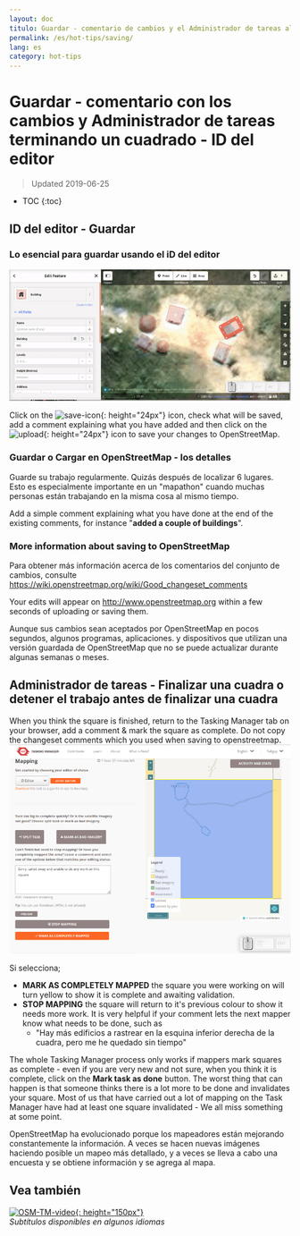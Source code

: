 ```yaml
---
layout: doc
titulo: Guardar - comentario de cambios y el Administrador de tareas al terminar una cuadra - ID del editor
permalink: /es/hot-tips/saving/
lang: es
category: hot-tips
---
```


Guardar - comentario con los cambios y Administrador de tareas terminando un cuadrado - ID del editor
============

> Updated 2019-06-25

- TOC
{:toc}

ID del editor - Guardar
------------------

### Lo esencial para guardar usando el iD del editor ###

![saving OSM][]


Click on the ![save-icon]{: height="24px"} icon, check what will be saved, add a comment explaining what you have added and then click on the ![upload]{: height="24px"} icon to save your changes to OpenStreetMap.  

### Guardar o Cargar en OpenStreetMap - los detalles ###

Guarde su trabajo regularmente. Quizás después de localizar 6 lugares. Esto es especialmente importante en un "mapathon" cuando muchas personas están trabajando en la misma cosa al mismo tiempo.  

Add a simple comment explaining what you have done at the end of the existing comments, for instance "**added a couple of buildings**".  

### More information about saving to OpenStreetMap ###

Para obtener más información acerca de los comentarios del conjunto de cambios, consulte <https://wiki.openstreetmap.org/wiki/Good_changeset_comments>  

Your edits will appear on <http://www.openstreetmap.org> within a few seconds of uploading or saving them.  

Aunque sus cambios sean aceptados por OpenStreetMap en pocos segundos, algunos programas, aplicaciones. y dispositivos que utilizan una versión guardada de OpenStreetMap que no se puede actualizar durante algunas semanas o meses.  

Administrador de tareas - Finalizar una cuadra o detener el trabajo antes de finalizar una cuadra  
-------------------------------------------------------------------

When you think the square is finished, return to the Tasking Manager tab on your browser, add a comment & mark the square as complete. Do not copy the changeset comments which you used when saving to openstreetmap.  
![Stop Mapping][]  

Si selecciona;

- **MARK AS COMPLETELY MAPPED** the square you were working on will turn yellow to show it is complete and awaiting validation.  
- **STOP MAPPING** the square will return to it's previous colour to show it needs more work. It is very helpful if your comment lets the next mapper know what needs to be done, such as  
    - "Hay más edificios a rastrear en la esquina inferior derecha de la cuadra, pero me he quedado sin tiempo"  

The whole Tasking Manager process only works if mappers mark squares as complete - even if you are very new and not sure, when you think it is complete, click on the **Mark task as done** button. The worst thing that can happen is that someone thinks there is a lot more to be done and invalidates your square. Most of us that have carried out a lot of mapping on the Task Manager have had at least one square invalidated - We all miss something at some point.  

OpenStreetMap ha evolucionado porque los mapeadores están mejorando constantemente la información. A veces se hacen nuevas imágenes haciendo posible un mapeo más detallado, y a veces se lleva a cabo una encuesta y se obtiene información y se agrega al mapa.   

Vea también  
---------

[![OSM-TM-video]{: height="150px"}](https://www.youtube.com/watch?v=_feTGQXLf_M&list=PLb9506_-6FMHZ3nwn9heri3xjQKrSq1hN&index=9 "Equipo Humanitario de OpenStreetMap - Vídeos Tutoriales del Administrador de Tareas" )  
*Subtítulos disponibles en algunos idiomas*  



[saving OSM]:/images/hot-tips/saving.gif
[keymon]:/images/hot-tips/keymon.png
[Stop Mapping]:/images/hot-tips/20190625-TM-stop-mapping-800px.png
[id issues icon]: /images/hot-tips/id-issues.png
[warn when mapping]: /images/hot-tips/20190625-warn-when-mapping.png
[id issues]: /images/hot-tips/20190625-id-issues.png
[id issues everywhere]: /images/hot-tips/20190625-id-issues-everywhere.png
[save-icon]: /images/beginner/save-icon.png "Save icon"
[upload]: /images/beginner/upload.png "Upload"
[arrow-up]: /images/arrow-up.png
[OSM-TM-video]: /images/hot-tips/OSM-TM-video.png "Equipo Humanitario OpenStreetMap - Videos Tutoriales del Administrador de Tareas"